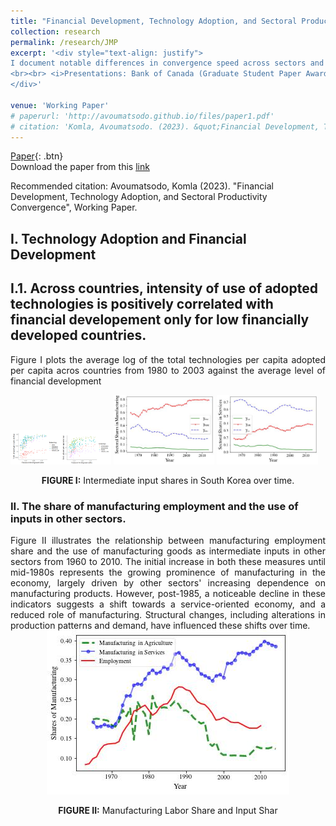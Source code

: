 ```yaml
---
title: "Financial Development, Technology Adoption, and Sectoral Productivity Convergence, JMP (2023)"
collection: research
permalink: /research/JMP
excerpt: '<div style="text-align: justify">
I document notable differences in convergence speed across sectors and construct an endogenous growth model to elucidate the reasons behind these observed discrepancies. The model categorizes countries into three groups based on their levels of financial institutions and aggregate productivity. Initially, the first group, characterized by low aggregate productivity and weak financial institutions, experiences sectoral productivity divergence but eventually catches up with the second group. The second group demonstrates moderate levels of aggregate productivity and financial institutions, showcasing conditional convergence. On the other hand, the third group, characterized by high aggregate productivity and strong financial institutions, experiences unconditional convergence towards higher sectoral productivity. The model also suggests that convergence in sectors with faster growth rates at the technological frontier occurs at a later stage. Empirical evidence from the World Development Indicators dataset spanning 29 years and covering over 150 countries supports these and other predictions. 
<br><br> <i>Presentations: Bank of Canada (Graduate Student Paper Award Workshop, 2022)</i>
</div>'

venue: 'Working Paper'
# paperurl: 'http://avoumatsodo.github.io/files/paper1.pdf'
# citation: 'Komla, Avoumatsodo. (2023). &quot;Financial Development, Technology Adoption, and Sectoral Productivity Convergence.&quot; <i>Working Paper</i>.'
---
```


[Paper](http://avoumatsodo.github.io/files/Financial_Development_Technology_Adoption_Sectoral_Productivity_Convergence.pdf){: .btn}  
Download the paper from this [link](http://avoumatsodo.github.io/files/Financial_Development_Technology_Adoption_Sectoral_Productivity_Convergence.pdf)
<!-- [Slides]() -->
<!-- [Download paper here](http://academicpages.github.io/files/paper1.pdf) -->

Recommended citation: Avoumatsodo, Komla (2023). "Financial Development, Technology Adoption, and Sectoral Productivity Convergence", Working Paper.

## I. Technology Adoption and Financial Development

## I.1. Across countries, intensity of use of adopted technologies is positively correlated with financial developement only for low financially developed countries.
<div style="text-align: justify">
  Figure I  plots the average log of the total technologies per capita 
adopted per capita acros countries from 1980 to 2003 against the average level of financial development
</div> 
<p float="left">
  <img src="/images/tech_adoption.png" width="32%" alt="Agriculture" />
  <img src="/images/gamma_m.jpg" width="32%" alt="Manufacturing" /> 
  <img src="/images/gamma_s.jpg" width="32%" alt="Services" />
</p>
<p align="center">
  <strong>FIGURE I:</strong>  Intermediate input shares in South Korea over time.
</p>  


### II. The share of manufacturing employment and the use of inputs in other sectors.

<div style="text-align: justify">
Figure II illustrates the relationship between manufacturing employment share and the use of manufacturing goods as intermediate inputs in other sectors from 1960 to 2010. The initial increase in both these measures until mid-1980s represents the growing prominence of manufacturing in the economy, largely driven by other sectors' increasing dependence on manufacturing products. However, post-1985, a noticeable decline in these indicators suggests a shift towards a service-oriented economy, and a reduced role of manufacturing. Structural changes, including alterations in production patterns and demand, have influenced these shifts over time.
</div>

<center>
  <img src="/images/struct_input_manu.jpg" />
</center>
</p>
<p align="center">
  <strong>FIGURE II:</strong>  Manufacturing Labor Share and Input Shar

